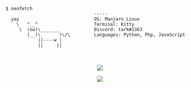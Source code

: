     $ neofetch                      
                                     -----
      yay                            OS: Manjaro Linux
        \   ^__^                     Terminal: Kitty
         \  (oo)\_______             Discord: tark#1363
            (__)\       )\/\         Languages: Python, Php, JavaScript
                ||----w |
                ||     ||
                
   <br>

<p align="center"> <img src="https://github-readme-stats.vercel.app/api?username=tarkerin&count_private=true&theme=dracula&show_icons=false&hide_border=true" /> </p>

<p align="center"> <img src="https://github-readme-stats.vercel.app/api/top-langs/?username=tarkerin&layout=compact&langs_count=4&theme=dracula&hide_border=true" /> </p>

